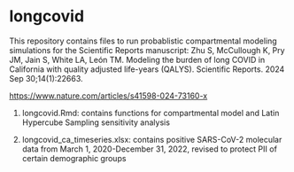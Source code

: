 # longcovid

This repository contains files to run probablistic compartmental modeling simulations for the Scientific Reports manuscript: Zhu S, McCullough K, Pry JM, Jain S, White LA, León TM. Modeling the burden of long COVID in California with quality adjusted life-years (QALYS). Scientific Reports. 2024 Sep 30;14(1):22663.

https://www.nature.com/articles/s41598-024-73160-x

1. longcovid.Rmd: contains functions for compartmental model and Latin Hypercube Sampling sensitivity analysis
   
2. longcovid_ca_timeseries.xlsx: contains positive SARS-CoV-2 molecular data from March 1, 2020-December 31, 2022, revised to protect PII of certain demographic groups
